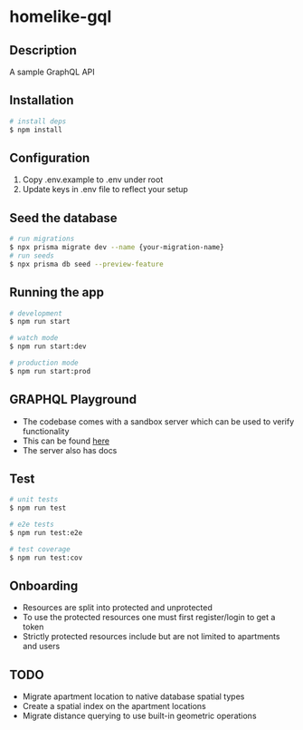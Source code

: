 # homelike-gql

## Description

A sample GraphQL API

## Installation

```bash
# install deps
$ npm install
```

## Configuration

1. Copy .env.example to .env under root
2. Update keys in .env file to reflect your setup

## Seed the database

```bash
# run migrations
$ npx prisma migrate dev --name {your-migration-name}
# run seeds
$ npx prisma db seed --preview-feature
```

## Running the app

```bash
# development
$ npm run start

# watch mode
$ npm run start:dev

# production mode
$ npm run start:prod
```

## GRAPHQL Playground

- The codebase comes with a sandbox server which can be used to verify functionality
- This can be found [here](http://localhost:3000/graphql)
- The server also has docs

## Test

```bash
# unit tests
$ npm run test

# e2e tests
$ npm run test:e2e

# test coverage
$ npm run test:cov
```

## Onboarding

- Resources are split into protected and unprotected
- To use the protected resources one must first register/login to get a token
- Strictly protected resources include but are not limited to apartments and users

## TODO

- Migrate apartment location to native database spatial types
- Create a spatial index on the apartment locations
- Migrate distance querying to use built-in geometric operations
